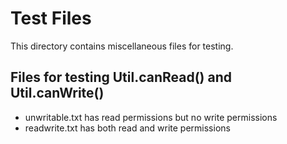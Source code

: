 # Test Files

This directory contains miscellaneous files for testing.

## Files for testing Util.canRead() and Util.canWrite()

* unwritable.txt has read permissions but no write permissions
* readwrite.txt has both read and write permissions
